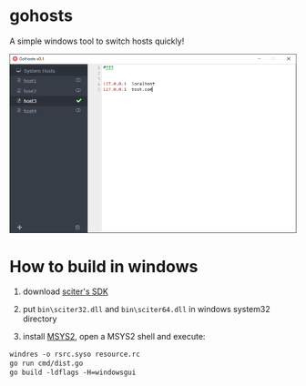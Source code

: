 # gohosts
A simple windows tool to switch hosts quickly!

![screenshot: `gohosts `](preview.png)


# How to build in windows

1. download [sciter's SDK](http://sciter.com/download/)  

2. put ```bin\sciter32.dll``` and ```bin\sciter64.dll``` in windows system32 directory

3. install [MSYS2](https://msys2.github.io/), open a MSYS2 shell and execute:  

```
windres -o rsrc.syso resource.rc
go run cmd/dist.go
go build -ldflags -H=windowsgui
```